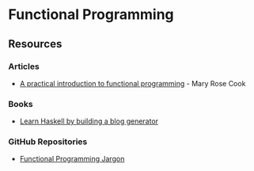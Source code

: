 # Functional Programming

## Resources

### Articles

* [A practical introduction to functional programming](https://maryrosecook.com/blog/post/a-practical-introduction-to-functional-programming) - Mary Rose Cook

### Books

* [Learn Haskell by building a blog generator](https://lhbg-book.link/)

### GitHub Repositories

* [Functional Programming Jargon](https://github.com/hemanth/functional-programming-jargon)
